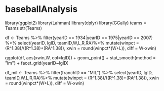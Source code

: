 # baseballAnalysis
library(ggplot2)
library(Lahman)
library(dplyr)
library(GGally)
teams = Teams
str(Teams)

df <- Teams %>% filter(yearID == 1934|yearID == 1975|yearID == 2007) %>% 
  select(yearID, lgID, teamID,W,L,R,RA)%>% 
  mutate(winpct = (R^1.38)/((R^1.38)+(RA^1.38)), 
         xwin = round(winpct*(W+L)),
         diff = W-xwin)

ggplot(df, aes(xwin,W, col=lgID)) + geom_point() + stat_smooth(method = "lm") + 
  facet_grid(yearID~lgID)


df_mil <- Teams %>% filter(franchID == "MIL") %>% 
  select(yearID, lgID, teamID,W,L,R,RA)%>% 
  mutate(winpct = (R^1.38)/((R^1.38)+(RA^1.38)), 
         xwin = round(winpct*(W+L)),
         diff = W-xwin)

